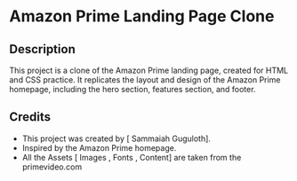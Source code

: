 # Amazon Prime Landing Page Clone

## Description
This project is a clone of the Amazon Prime landing page, created for HTML and CSS practice. It replicates the layout and design of the Amazon Prime homepage, including the hero section, features section, and footer.


## Credits
- This project was created by [ Sammaiah Guguloth].
- Inspired by the Amazon Prime homepage.
- All the Assets [ Images , Fonts , Content] are taken from the primevideo.com
